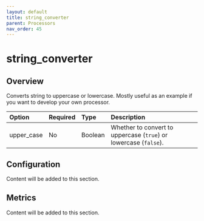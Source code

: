 ```yaml
---
layout: default
title: string_converter
parent: Processors
nav_order: 45
---
```


# string_converter

## Overview

Converts string to uppercase or lowercase. Mostly useful as an example if you want to develop your own processor.

Option | Required | Type | Description
:--- | :--- | :--- | :---
upper_case | No | Boolean | Whether to convert to uppercase (`true`) or lowercase (`false`).

## Configuration

Content will be added to this section.

## Metrics

Content will be added to this section.